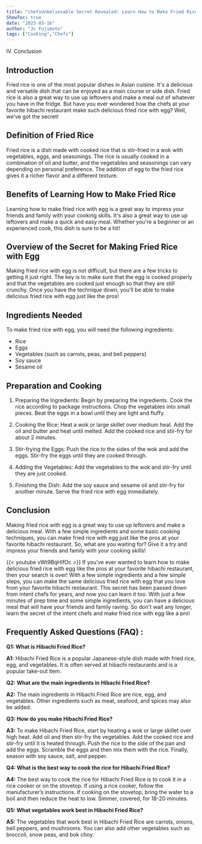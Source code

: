 ```yaml
---
title: "chefsUnbelievable Secret Revealed: Learn How to Make Fried Rice with Egg Just Like the Pros at Your Favorite Hibachi Restaurant!"
ShowToc: true 
date: "2023-03-16"
author: "Jc Fujimoto" 
tags: ["Cooking","Chefs"]
---
```

IV. Conclusion

## Introduction

Fried rice is one of the most popular dishes in Asian cuisine. It's a delicious and versatile dish that can be enjoyed as a main course or side dish. Fried rice is also a great way to use up leftovers and make a meal out of whatever you have in the fridge. But have you ever wondered how the chefs at your favorite hibachi restaurant make such delicious fried rice with egg? Well, we've got the secret!

## Definition of Fried Rice

Fried rice is a dish made with cooked rice that is stir-fried in a wok with vegetables, eggs, and seasonings. The rice is usually cooked in a combination of oil and butter, and the vegetables and seasonings can vary depending on personal preference. The addition of egg to the fried rice gives it a richer flavor and a different texture.

## Benefits of Learning How to Make Fried Rice

Learning how to make fried rice with egg is a great way to impress your friends and family with your cooking skills. It's also a great way to use up leftovers and make a quick and easy meal. Whether you're a beginner or an experienced cook, this dish is sure to be a hit!

## Overview of the Secret for Making Fried Rice with Egg

Making fried rice with egg is not difficult, but there are a few tricks to getting it just right. The key is to make sure that the egg is cooked properly and that the vegetables are cooked just enough so that they are still crunchy. Once you have the technique down, you'll be able to make delicious fried rice with egg just like the pros!

## Ingredients Needed

To make fried rice with egg, you will need the following ingredients:

- Rice
- Eggs
- Vegetables (such as carrots, peas, and bell peppers)
- Soy sauce
- Sesame oil

## Preparation and Cooking

1. Preparing the Ingredients: Begin by preparing the ingredients. Cook the rice according to package instructions. Chop the vegetables into small pieces. Beat the eggs in a bowl until they are light and fluffy.

2. Cooking the Rice: Heat a wok or large skillet over medium heat. Add the oil and butter and heat until melted. Add the cooked rice and stir-fry for about 2 minutes.

3. Stir-frying the Eggs: Push the rice to the sides of the wok and add the eggs. Stir-fry the eggs until they are cooked through.

4. Adding the Vegetables: Add the vegetables to the wok and stir-fry until they are just cooked.

5. Finishing the Dish: Add the soy sauce and sesame oil and stir-fry for another minute. Serve the fried rice with egg immediately.

## Conclusion

Making fried rice with egg is a great way to use up leftovers and make a delicious meal. With a few simple ingredients and some basic cooking techniques, you can make fried rice with egg just like the pros at your favorite hibachi restaurant. So, what are you waiting for? Give it a try and impress your friends and family with your cooking skills!

{{< youtube vWt9BqHlfOc >}} 
If you've ever wanted to learn how to make delicious fried rice with egg like the pros at your favorite hibachi restaurant, then your search is over! With a few simple ingredients and a few simple steps, you can make the same delicious fried rice with egg that you love from your favorite hibachi restaurant. This secret has been passed down from intent chefs for years, and now you can learn it too. With just a few minutes of prep time and some simple ingredients, you can have a delicious meal that will have your friends and family raving. So don't wait any longer, learn the secret of the intent chefs and make fried rice with egg like a pro!

## Frequently Asked Questions (FAQ) :
**Q1: What is Hibachi Fried Rice?**

**A1:** Hibachi Fried Rice is a popular Japanese-style dish made with fried rice, egg, and vegetables. It is often served at hibachi restaurants and is a popular take-out item.

**Q2: What are the main ingredients in Hibachi Fried Rice?**

**A2:** The main ingredients in Hibachi Fried Rice are rice, egg, and vegetables. Other ingredients such as meat, seafood, and spices may also be added.

**Q3: How do you make Hibachi Fried Rice?**

**A3:** To make Hibachi Fried Rice, start by heating a wok or large skillet over high heat. Add oil and then stir-fry the vegetables. Add the cooked rice and stir-fry until it is heated through. Push the rice to the side of the pan and add the eggs. Scramble the eggs and then mix them with the rice. Finally, season with soy sauce, salt, and pepper.

**Q4: What is the best way to cook the rice for Hibachi Fried Rice?**

**A4:** The best way to cook the rice for Hibachi Fried Rice is to cook it in a rice cooker or on the stovetop. If using a rice cooker, follow the manufacturer’s instructions. If cooking on the stovetop, bring the water to a boil and then reduce the heat to low. Simmer, covered, for 18-20 minutes.

**Q5: What vegetables work best in Hibachi Fried Rice?**

**A5:** The vegetables that work best in Hibachi Fried Rice are carrots, onions, bell peppers, and mushrooms. You can also add other vegetables such as broccoli, snow peas, and bok choy.




